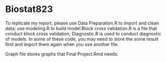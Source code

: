 # Biostat823

To replicate my report, please use Data Preparation.R to import and clean data; use modeling.R to build model.Block cross validation.R is a file 
that conduct block cross validation; Diagnostic.R is used to conduct diagnostic of models. In some of these code, you may need to store the some result 
first and import them again when you use another file.

Graph file stores graphs that Final Project.Rmd needs.

